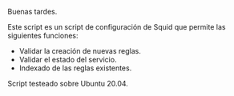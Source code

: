 Buenas tardes.

Este script es un script de configuración de Squid que permite las siguientes funciones:

- Validar la creación de nuevas reglas.
- Validar el estado del servicio.
- Indexado de las reglas existentes.

Script testeado sobre Ubuntu 20.04.
